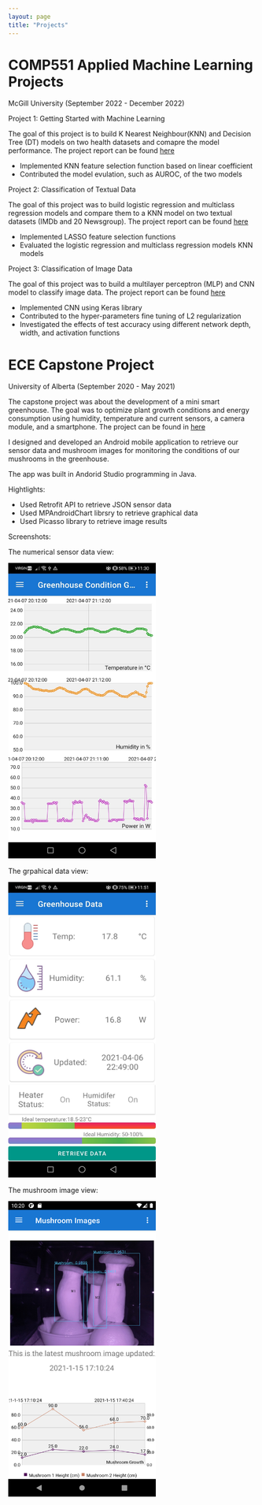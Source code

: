 ```yaml
---
layout: page
title: "Projects"
---
```


# COMP551 Applied Machine Learning Projects 
McGill University (September 2022 - December 2022)

Project 1: Getting Started with Machine Learning 

The goal of this project is to build K Nearest Neighbour(KNN) and Decision Tree (DT) models on two health datasets and comapre the model performance. The project report can be found [here](https://andrewcccc.github.io/assignment1_group_47.pdf)

* Implemented KNN feature selection function based on linear coefficient
* Contributed the model evulation, such as AUROC, of the two models


Project 2: Classification of Textual Data

The goal of this project was to build logistic regression and multiclass regression models and compare them to a KNN model on two textual datasets (IMDb and 20 Newsgroup). The project report can be found [here](https://andrewcccc.github.io/assignment2_group_47.pdf)
* Implemented LASSO feature selection functions
* Evaluated the logistic regression and multiclass regression models KNN models 


Project 3: Classification of Image Data

The goal of this project was to build a multilayer perceptron (MLP) and CNN model to classify image data. The project report can be found [here](https://andrewcccc.github.io/assignment3_group_47.pdf)

* Implemented CNN using Keras library 
* Contributed to the hyper-parameters fine tuning of L2 regularization
* Investigated the effects of test accuracy using different network depth, width, and activation functions 


# ECE Capstone Project 
University of Alberta (September 2020 - May 2021)

The capstone project was about the development of a mini smart greenhouse. The goal was to optimize plant growth conditions and energy consumption using humidity, temperature and current sensors, a camera module, and a smartphone. The project can be found in [here](https://github.com/andrewcccc/Greenhouse)

I designed and developed an Android mobile application to retrieve our sensor data and mushroom images for monitoring the conditions of our mushrooms in the greenhouse.

The app was built in Andorid Studio programming in Java.

Hightlights: 
* Used Retrofit API to retrieve JSON sensor data
* Used MPAndroidChart librsry to retrieve graphical data
* Used Picasso library to retrieve image results


Screenshots:

The numerical sensor data view:

<img src="https://github.com/andrewcccc/Greenhouse/blob/master/grahpview.jpg" width="300" height="600" />


The grpahical data view:

<img src="https://github.com/andrewcccc/Greenhouse/blob/master/dataview.jpg" width="300" height="600" />

The mushroom image view:

<img src="https://github.com/andrewcccc/Greenhouse/blob/master/mushroom_growth.png" width="300" height="600" />
